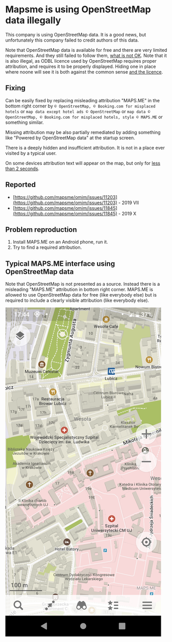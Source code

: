 # Mapsme is using OpenStreetMap data illegally

This company is using OpenStreetMap data. It is a good news, but unfortunately this company failed to credit authors of this data.

Note that OpenStreetMap data is available for free and there are very limited requirements. And they still failed to follow them, [what is not OK](../README.md). Note that it is also illegal, as ODBL licence used by OpenStreetMap requires proper attribution, and requires it to be properly displayed. Hiding one in place where noone will see it is both against the common sense [and the licence](../README.md).

## Fixing
Can be easily fixed by replacing misleading attribution "MAPS.ME" in the bottom right corner by `© OpenStreetMap, © Booking.com for misplaced hotels` or `map data except hotel ads © OpenStreetMap` or `map data © OpenStreetMap, © Booking.com for misplaced hotels, style © MAPS.ME` or something similar.

Missing attribution may be also partially remediated by adding something like "Powered by OpenStreetMap data" at the startup screen.

There is a deeply hidden and insufficient attribution. It is not in a place ever visited by a typical user.

On some devices attribution text will appear on the map, but only for [less than 2 seconds](attribution_flash.gif).

## Reported

- [https://github.com/mapsme/omim/issues/11203](https://github.com/mapsme/omim/issues/11203) - 2019 VII
- [https://github.com/mapsme/omim/issues/11845](https://github.com/mapsme/omim/issues/11845) - 2019 X

## Problem reproduction

1. Install MAPS.ME on an Android phone, run it.
2. Try to find a required attribution.

## Typical MAPS.ME interface using OpenStreetMap data

Note that OpenStreetMap is not presented as a source. Instead there is a misleading "MAPS.ME" attribution in bottom right corner. MAPS.ME is allowed to use OpenStreetMap data for free (like everybody else) but is required to include a clearly visible attribution (like everybody else).

![MAPS.ME_application_missing_attribution_misleading_one_present_screenshot_2019-09-09-17-44-05.png](MAPS.ME_application_missing_attribution_misleading_one_present_screenshot_2019-09-09-17-44-05.png)

